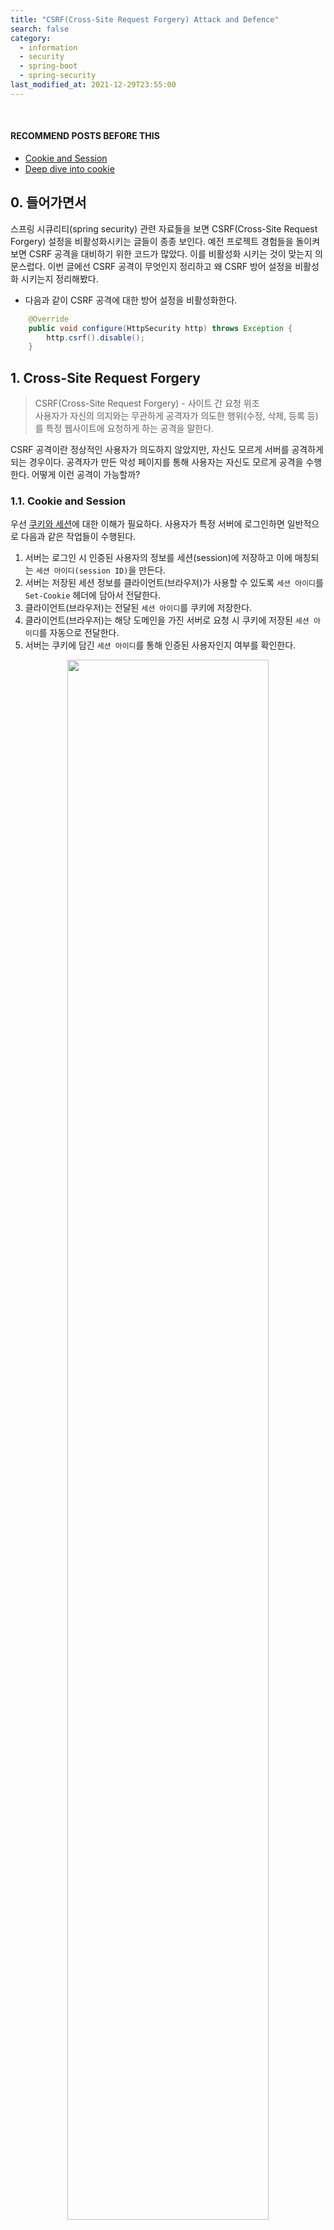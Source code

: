 ```yaml
---
title: "CSRF(Cross-Site Request Forgery) Attack and Defence"
search: false
category:
  - information
  - security
  - spring-boot
  - spring-security
last_modified_at: 2021-12-29T23:55:00
---
```


<br/>

#### RECOMMEND POSTS BEFORE THIS

- [Cookie and Session][cookie-and-session-link]
- [Deep dive into cookie][cookie-attributes-link]

## 0. 들어가면서

스프링 시큐리티(spring security) 관련 자료들을 보면 CSRF(Cross-Site Request Forgery) 설정을 비활성화시키는 글들이 종종 보인다. 예전 프로젝트 경험들을 돌이켜보면 CSRF 공격을 대비하기 위한 코드가 많았다. 이를 비활성화 시키는 것이 맞는지 의문스럽다. 이번 글에선 CSRF 공격이 무엇인지 정리하고 왜 CSRF 방어 설정을 비활성화 시키는지 정리해봤다. 

- 다음과 같이 CSRF 공격에 대한 방어 설정을 비활성화한다. 

```java
    @Override
    public void configure(HttpSecurity http) throws Exception {
        http.csrf().disable();
    }
```

## 1. Cross-Site Request Forgery

> CSRF(Cross-Site Request Forgery) - 사이트 간 요청 위조<br/>
> 사용자가 자신의 의지와는 무관하게 공격자가 의도한 행위(수정, 삭제, 등록 등)를 특정 웹사이트에 요청하게 하는 공격을 말한다. 

CSRF 공격이란 정상적인 사용자가 의도하지 않았지만, 자신도 모르게 서버를 공격하게 되는 경우이다. 공격자가 만든 악성 페이지를 통해 사용자는 자신도 모르게 공격을 수행한다. 어떻게 이런 공격이 가능할까?

### 1.1. Cookie and Session

우선 [쿠키와 세션][cookie-and-session-link]에 대한 이해가 필요하다. 사용자가 특정 서버에 로그인하면 일반적으로 다음과 같은 작업들이 수행된다.

1. 서버는 로그인 시 인증된 사용자의 정보를 세션(session)에 저장하고 이에 매칭되는 `세션 아이디(session ID)`을 만든다.
2. 서버는 저장된 세션 정보를 클라이언트(브라우저)가 사용할 수 있도록 `세션 아이디`를 `Set-Cookie` 헤더에 담아서 전달한다. 
3. 클라이언트(브라우저)는 전달된 `세션 아이디`를 쿠키에 저장한다.
4. 클라이언트(브라우저)는 해당 도메인을 가진 서버로 요청 시 쿠키에 저장된 `세션 아이디`를 자동으로 전달한다.
5. 서버는 쿠키에 담긴 `세션 아이디`를 통해 인증된 사용자인지 여부를 확인한다.

<div align="center">
  <img src="/images/posts/2021/cross-site-reqeust-forgery-01.png" width="80%" class="image__border">
</div>

### 1.2. CSRF Prerequisites and Attack Process

CSRF 공격을 위한 조건과 과정에 대해 알아보자. CSRF 공격을 시도하기 위해선 아래와 같은 몇 가지 조건이 필요하다.

- 사용자가 보안이 취약한 서버로부터 이미 인증을 받은 상태여야 한다.
- 쿠키 기반으로 서버 세션 정보를 획득할 수 있어야 한다. 
- 공격자는 서버를 공격하기 위한 요청 방법에 대해 미리 파악하고 있어야 한다. 

위와 같은 조건이 만족되면 다음과 같은 과정을 통해 CSRF 공격이 수행된다.

1. 사용자는 보안이 취약한 서버에 로그인한다.
  - 서버 세션에는 사용자 정보가 저장된다. 
  - 브라우저 쿠키에는 세션 정보를 조회할 수 있는 세션 키가 저장된다.
2. 공격자는 인증된 브라우저 사용자가 악성 스크립트가 작성된 페이지를 누르도록 유도한다.
  - 악성 스크립트가 작성된 페이지를 클릭하도록 유도하는 방법은 다양하다.
  - 게시판에 악성 스크립트를 게시글로 작성하여 관리자 혹은 다른 사용자들이 게시글을 클릭하도록 유도한다.
  - 메일 등으로 악성 스크립트를 직접 전달하거나 악성 스크립트가 작성된 페이지 링크를 전달한다.
4. 사용자가 악성 페이지 접속한다.
  - 악성 페이지에는 서버를 공격하기 위한 HTTP 요청 스크립트가 있다.
  - 악성 스크립트에 의해 실행된 HTTP 요청시 쿠키에 저장된 세션 키는 브라우저에 의해 자동으로 요청 헤더에 담겨 서버로 전달된다.
5. 서버는 쿠키에 담긴 세션 키를 통해 해당 요청이 인증된 사용자로부터 온 것으로 판단하고 처리한다.

<div align="center">
  <img src="/images/posts/2021/cross-site-reqeust-forgery-02.png" width="60%" class="image__border">
</div>

## 2. How to make CSRF attack?

간단한 예제 코드로 CSRF 공격을 재현해보자. 공격자는 취약 서버의 사용자 이름을 변경하는 방법을 파악하고, 악성 스크립트가 작성된 페이지를 사용자가 클릭하도록 유도했다고 가정한다. [예제 레포지토리](https://github.com/Junhyunny/blog-in-action/tree/master/2021-12-29-cross-site-request-forgery)에서 프로젝트 코드를 받을 수 있다.

- backend - 보안이 취약한 서버
  - 도메인 주소는 `localhost`를 사용한다.
  - 포트 번호는 `8081`를 사용한다.
- attacker - 공격자 서버 
  - 도메인 주소는 `127.0.0.1`를 사용한다.
  - 포트 번호는 `8080`를 사용한다.

보안이 취약한 서버에는 다음과 같은 인증 인터셉터(interceptor)가 존재한다. 해당 인증 코드 덕분에 사용자가 로그인하기 전에 악성 페이지에 접근하더라도 사용자 정보를 변경할 수 없다.

- 쿠키 정보를 바탕으로 세션에 저장된 사용자 정보 유무를 확인한다.
- 사용자 정보가 없다면 로그인 페이지로 리다이렉트(redirect)시킨다.

```java
package blog.in.action.handler;

import org.springframework.web.servlet.HandlerInterceptor;

import javax.servlet.http.HttpServletRequest;
import javax.servlet.http.HttpServletResponse;
import javax.servlet.http.HttpSession;

public class AuthenticationInterceptor implements HandlerInterceptor {

    @Override
    public boolean preHandle(HttpServletRequest request, HttpServletResponse response, Object handler) throws Exception {
        HttpSession session = request.getSession(false);
        if (session == null || session.getAttribute("member") == null) {
            response.sendRedirect("/"); // No logged-in user found, so redirect to login page.
            return false;
        }
        response.setHeader("Set-Cookie", "JSESSIONID=" + request.getRequestedSessionId() + "; SameSite=None; Secure");
        return true;
    }
}
```

다음과 같은 웹 MVC 설정을 통해 위 AuthenticationInterceptor 객체가 적용되지 않는 경로를 지정한다.

- `/`, `/login` 경로를 제외한 모든 경로에 대한 요청은 AuthenticationInterceptor 객체를 통과한다.

```java
package blog.in.action.config;

import blog.in.action.handler.AuthenticationInterceptor;
import org.springframework.context.annotation.Configuration;
import org.springframework.web.servlet.config.annotation.InterceptorRegistry;
import org.springframework.web.servlet.config.annotation.WebMvcConfigurer;

@Configuration
public class WebMvcConfiguration implements WebMvcConfigurer {

    @Override
    public void addInterceptors(InterceptorRegistry registry) {
        registry.addInterceptor(new AuthenticationInterceptor())
                .excludePathPatterns("/", "/login")
                .addPathPatterns("/**");
    }
}
```

### 2.1. GET Method Attack

`<img />` 태그(tag)를 사용하거나 하이퍼링크를 걸어주는 `<a></a>` 태그를 이용한다. 이번 예제에선 `<img />` 태그를 사용했다.

- 이미지 태그를 통해 페이지 로딩 시 보안 취약 서버로 GET 요청을 보낸다.
- width, height 값이 0px이므로 화면에서 보이지 않는다.

```html
<%@ page language="java" contentType="text/html; charset=UTF-8" pageEncoding="UTF-8" %>
<%@ taglib prefix="c" uri="http://java.sun.com/jsp/jstl/core" %>
<!DOCTYPE html>
<html>
<head>
    <meta charset="UTF-8">
    <title>Attacker Site</title>
</head>
<body>
<div id="wrap">
    <h1>악성 페이지 - 숨겨진 이미지 태그</h1>
    <img src="http://localhost:8081/change?name=JunhyunnyChangedByImageTag" style="width: 0px; height: 0px;"/>
</div>
</body>
</html>
```

로그인 완료된 사용자가 공격자가 만든 악성 페이지를 로딩하면 사용자의 이름이 변경된다. 

<div align="center">
  <img src="/images/posts/2021/cross-site-reqeust-forgery-03.gif" width="100%" class="image__border">
</div>

### 2.2. POST Method Attack

`<form></form>` 태그와 hidden 타입의 `<input />` 태그를 사용한다. 페이지가 로딩되면 폼 요청을 시도한다.

- form 태그와 hidden 타입의 input 태그로 POST 요청을 수행한다.

```html
<%@ page language="java" contentType="text/html; charset=UTF-8" pageEncoding="UTF-8" %>
<%@ taglib prefix="c" uri="http://java.sun.com/jsp/jstl/core" %>
<!DOCTYPE html>
<html>
<head>
    <meta charset="UTF-8">
    <title>Attacker Site</title>
</head>
<body>
<div id="wrap">
    <h1>악성 페이지 - 3초 뒤 숨겨진 폼(form) 전송</h1>
    <form action="http://localhost:8081/change" method="POST">
        <input type="hidden" id="memberName" name="memberName" value="JunhyunnyChangedByFormSubmit"/>
    </form>
    <script>
        setTimeout(function () {
            document.forms[0].submit();
        }, 3000);
    </script>
</div>
</body>
</html>
```

GET 공격과 마찬가지로 로그인 완료된 사용자가 공격자가 만든 악성 페이지를 로딩하면 사용자의 이름이 변경된다. 

<div align="center">
  <img src="/images/posts/2021/cross-site-reqeust-forgery-04.gif" width="100%" class="image__border">
</div>

## 3. How to defence CSRF attack?

공격 방법에 대해 알아봤으니 방어법에 대해 정리해보자. [예제 레포지토리](https://github.com/Junhyunny/blog-in-action/tree/master/2021-12-29-cross-site-request-forgery)에서 예제 프로젝트 코드를 확인할 수 있다.

- enhanced-backend - 보안이 강화된 서버
  - 도메인 주소는 `localhost`를 사용한다.
  - 포트 번호는 `8081`를 사용한다.
- attacker - 공격자 서버 
  - 도메인 주소는 `127.0.0.1`를 사용한다.
  - 포트 번호는 `8080`를 사용한다.

### 3.1. Check Referrer

서버에서 사용자의 요청에 `Referrer` 정보를 확인하는 방법이 있다. 요청 헤더(request header) 정보에서 `Referrer` 정보를 확인할 수 있다. 보통 호스트(host)와 `Referrer` 값이 일치하므로 둘을 비교한다. CSRF 공격의 대부분 `Referrer` 값에 대한 검증만으로 방어가 가능하다고 한다.

```java
package blog.in.action.handler;

import org.springframework.web.servlet.HandlerInterceptor;

import javax.servlet.http.HttpServletRequest;
import javax.servlet.http.HttpServletResponse;

public class ReferrerCheckInterceptor implements HandlerInterceptor {

    @Override
    public boolean preHandle(
        HttpServletRequest request, 
        HttpServletResponse response, 
        Object handler
    ) throws Exception {
        String referer = request.getHeader("Referer");
        String host = request.getHeader("host");
        if (referer == null || !referer.contains(host)) {
            response.sendRedirect("/");
            return false;
        }
        return true;
    }
}
```

### 3.2. Check CSRF token

임의의 CSRF 토큰을 만들어 세션에 저장한다. 요청하는 페이지에 `hidden` 타입 input 태그를 이용해 토큰 값을 함께 전달한다. 이후 서버에서 세션에 저장된 CSRF 토큰 값과 요청 파라미터에 담긴 토큰 값을 비교한다. 

- 세션과 모델에 CSRF 토큰을 설정한다.

```java
    // 세션에 설정
    session.setAttribute("CSRF_TOKEN", UUID.randomUUID().toString());
    // 페이지 내 hidden 값으로 설정
    model.addAttribute("CSRF_TOKEN", session.getAttribute("CSRF_TOKEN"));
```

- JSP 페이지 hidden 타입의 input 태그에 CSRF 토큰을 설정한다.

```html
<form action="http://server-host:port/path" method="POST">
    <input type="hidden" name="_csrf" value="${CSRF_TOKEN}"/>
    <!-- ... -->
</form>
```

모든 경로에 대해 CSRF 토큰 검증이 어렵다면 검증이 필요한 경로에만 추가한다. 웹 MVC 설정 빈 객체를 사용한다.

```java
package blog.in.action.config;

import blog.in.action.handler.AuthenticationInterceptor;
import blog.in.action.handler.CsrfTokenInterceptor;
import blog.in.action.handler.ReferrerCheckInterceptor;
import org.springframework.context.annotation.Configuration;
import org.springframework.web.servlet.config.annotation.InterceptorRegistry;
import org.springframework.web.servlet.config.annotation.WebMvcConfigurer;

@Configuration
public class WebMvcConfiguration implements WebMvcConfigurer {

    @Override
    public void addInterceptors(InterceptorRegistry registry) {
        registry.addInterceptor(new AuthenticationInterceptor())
                .excludePathPatterns("", "/", "/login")
                .addPathPatterns("/**");
        registry.addInterceptor(new CsrfTokenInterceptor())
                .addPathPatterns("/change/**");
    }
}
```

클라이언트 사이드 코드를 살펴보자.

1. onSubmitHandler 함수 호출 시 hidden 타입 input 태그에 설정된 CSRF 토큰 값을 서버에게 전달한다.

```html
<%@ page contentType="text/html;charset=UTF-8" language="java" %>
<html>
<head>
    <title>Enhanced Site</title>
    <style>
        #wrap {
            margin: 0 auto;
        }
    </style>
    <script>
        function onSubmitHandler() { // 1
            fetch('http://localhost:8081/change?_csrf=' + document.getElementById('csrfToken').value, {
                method: 'POST',
                headers: {
                    "Content-Type": "application/x-www-form-urlencoded",
                },
                body: new URLSearchParams({
                    memberName: document.getElementById('memberName').value,
                })
            }).then(response => {
                return response.json();
            }).then(data => {
                document.getElementById('pageMemberName').innerHTML = data.memberName;
                document.getElementById('memberName').value = '';
            });
        }
    </script>
</head>
<body>
<div id="wrap">
    <p>
        사용자 <strong id="pageMemberName">${memberName}</strong>님은 인증된 사용자입니다.
    </p>
</div>
<div>
    <input id="memberName" type="text" id="memberName" name="memberName"/>
    <input id="csrfToken" type="hidden" name="_csrf" value="${CSRF_TOKEN}"/>
    <button onclick="onSubmitHandler()">Submit</button>
</div>
</body>
</html>
```

서버 사이드에 다음과 같이 CSRF 토큰을 비교하는 방어 코드를 추가한다. 

1. 요청 파라미터에서 CSRF 토큰을 꺼낸다.
2. 사용자 세션에서 CSRF 토큰을 꺼낸다.
3. 두 토큰 값을 비교한다.

```java
package blog.in.action.handler;

import org.springframework.web.servlet.HandlerInterceptor;

import javax.servlet.http.HttpServletRequest;
import javax.servlet.http.HttpServletResponse;
import javax.servlet.http.HttpSession;

public class CsrfTokenInterceptor implements HandlerInterceptor {

    @Override
    public boolean preHandle(
        HttpServletRequest request, 
        HttpServletResponse response, 
        Object handler
    ) throws Exception {
        HttpSession httpSession = request.getSession(false);
        String csrfTokenParam = request.getParameter("_csrf"); // 1
        String csrfTokenSession = (String) httpSession.getAttribute("CSRF_TOKEN"); // 2
        if (csrfTokenParam == null || !csrfTokenParam.equals(csrfTokenSession)) { // 3
            response.sendRedirect("/");
            return false;
        }
        return true;
    }
}
```

로그인 한 사용자가 악성 페이지를 로딩하더라도 사용자의 이름이 변경되지 않는다. 토큰이 요청 파라미터에 전달된 요청인 경우에만 정상적으로 이름이 변경된다.

<div align="center">
  <img src="/images/posts/2021/cross-site-reqeust-forgery-05.gif" width="100%" class="image__border">
</div>

### 3.3. Check Double-Submit cookie

브라우저의 `SameOrigin 정책`을 이용한다. `SameOrigin`이 아닌 경우 `JavaScript`로 쿠키 값을 확인하거나 수정하지 못한다는 점을 이용한 검증 방법이다. 동일한 도메인 주소에서 동작하도록 해당 사이트에 게시글 등을 통해 악성 스크립트를 심는 경우 이 방어는 무효하다. 이 글의 예제처럼 도메인이 다른 사이트를 이용해 공격하는 경우에만 방어 코드가 유효하다.

클라이언트(브라우저)에서 `JavaScript`로 임의의 생성한 토큰을 쿠키와 요청 헤더에 각각 담아서 서버에게 전달한다. 서버는 전달받은 쿠키와 요청 헤더에서 각자 토큰 값을 꺼내어 이를 비교하고 쿠키에 저장된 토큰 정보를 이후에 재사용하지 못하도록 만료 처리한다. 

- DoubleSubmitCookieInterceptor 인터셉터를 경로에 추가한다.

```java
package blog.in.action.config;

import blog.in.action.handler.AuthenticationInterceptor;
import blog.in.action.handler.DoubleSubmitCookieInterceptor;
import blog.in.action.handler.ReferrerCheckInterceptor;
import org.springframework.context.annotation.Configuration;
import org.springframework.web.servlet.config.annotation.InterceptorRegistry;
import org.springframework.web.servlet.config.annotation.WebMvcConfigurer;

@Configuration
public class WebMvcConfiguration implements WebMvcConfigurer {

    @Override
    public void addInterceptors(InterceptorRegistry registry) {
        registry.addInterceptor(new AuthenticationInterceptor())
                .excludePathPatterns("", "/", "/login")
                .addPathPatterns("/**");
        registry.addInterceptor(new DoubleSubmitCookieInterceptor())
                .addPathPatterns("/change/**");
    }
}
```

클라이언트 사이드 코드를 살펴보자.

1. uuidv4 함수로 임의의 토큰을 생성한다.
2. doubleSubmitHandler 함수 호출 시 생성한 토큰 정보를 요청 헤더와 쿠키에 저장 후 서버에게 전달한다.

```html
<%@ page contentType="text/html;charset=UTF-8" language="java" %>
<html>
<head>
    <title>Enhanced Site</title>
    <style>
        #wrap {
            margin: 0 auto;
        }
    </style>
    <script>
        function uuidv4() { // 1
            return 'xxxxxxxx-xxxx-4xxx-yxxx-xxxxxxxxxxxx'.replace(/[xy]/g, function (c) {
                let r = Math.random() * 16 | 0, v = c == 'x' ? r : (r & 0x3 | 0x8);
                return v.toString(16);
            });
        }

        function doubleSubmitHandler() { // 2
            let uuid = uuidv4();
            document.cookie = 'CSRF_TOKEN=' + uuid + ";path=/";
            fetch('http://localhost:8081/change', {
                method: 'POST',
                headers: {
                    "Content-Type": "application/x-www-form-urlencoded",
                    'X-CSRF-HEADER': uuid
                },
                body: new URLSearchParams({
                    memberName: document.getElementById('memberName').value,
                })
            }).then(response => {
                return response.json();
            }).then(data => {
                document.getElementById('pageMemberName').innerHTML = data.memberName;
                document.getElementById('memberName').value = '';
            });
        }
    </script>
</head>
<body>
<div id="wrap">
    <p>
        사용자 <strong id="pageMemberName">${memberName}</strong>님은 인증된 사용자입니다.
    </p>
</div>
<div>
    <input id="memberName" type="text" id="memberName" name="memberName"/>
    <button onclick="doubleSubmitHandler()">Double Submit Cookie</button>
</div>
</body>
</html>
```

서버 사이드에서 토큰을 비교하는 코드를 살펴보자.

1. 헤더로 전달된 CSRF 토큰을 찾는다.
2. 쿠키로 전달된 CSRF 토큰을 찾는다.
3. 쿠키에 전달된 CSRF 토큰을 변수에 저장 후 해당 쿠키를 만료한다.
4. 두 값이 일치하는 지 검증한다.

```java
package blog.in.action.handler;

import org.springframework.web.servlet.HandlerInterceptor;

import javax.servlet.http.Cookie;
import javax.servlet.http.HttpServletRequest;
import javax.servlet.http.HttpServletResponse;

public class DoubleSubmitCookieInterceptor implements HandlerInterceptor {

    @Override
    public boolean preHandle(
        HttpServletRequest request, 
        HttpServletResponse response, 
        Object handler
    ) throws Exception {
        String paramToken = request.getHeader("X-CSRF-HEADER");  // 1
        String cookieToken = null;
        for (Cookie cookie : request.getCookies()) {
            if ("CSRF_TOKEN".equals(cookie.getName())) { // 2
                cookieToken = cookie.getValue(); // 3
                cookie.setPath("/");
                cookie.setValue("");
                cookie.setMaxAge(0);
                response.addCookie(cookie);
                break;
            }
        }
        if (cookieToken == null || !cookieToken.equals(paramToken)) { // 4
            response.sendRedirect("/");
            return false;
        }
        return true;
    }
}
```

로그인 한 사용자가 악성 페이지를 로딩하더라도 사용자의 이름이 변경되지 않는다. Double-Submit 쿠키가 함께 전달된 요청인 경우에만 정상적으로 이름이 변경된다.

<div align="center">
  <img src="/images/posts/2021/cross-site-reqeust-forgery-05.gif" width="100%" class="image__border">
</div>

## 4. Is it safe to turn off CSRF defence?

스프링 시큐리티 프레임워크는 기본적으로 CSRF 공격에 대한 방어를 수행한다. CSRF 공격에 대처할 수 설정을 `disable` 시키는 것이 과연 좋은 방법일까? 예전 MVC 구조는 세션과 쿠키를 통해 사용자 인증을 수행했기 때문에 CSRF 공격에 취약했다. 상태를 유지하는(stateful) 서비스를 제공하기 위해 인증된 사용자 정보를 세션에 저장하고, 세션 ID가 쿠키에 저장되기 때문에 문제가 발생했다.

> StackExchange - Should I use CSRF protection on Rest API endpoints?<br/>
> No cookies = No CSRF

쿠키가 없으면 CSRF 공격이 불가능하다. 브라우저에 저장되는 쿠키가 CSRF 공격의 매개체이기 때문이다. 최근 많이 사용하는 REST API 방식은 쿠키나 세션에 의존하지 않는 경향이 크기 때문에 CSRF 공격에 대한 방어 설정을 비활성화시키는 경우가 많은 것이다. 예를 들어 쿠키 대신에 로컬 스토리지(localStorage), 세션 대신 JWT(Json Web Token)를 사용하면 CSRF 공격에 대한 방어가 필요 없다.

## CLOSING

로컬 스토리지를 사용하는 경우 XSS(Cross Site Scripting) 공격에 취약하다. 관련 내용은 다른 글로 정리할 예정이다. 

#### TEST CODE REPOSITORY

- <https://github.com/Junhyunny/blog-in-action/tree/master/2021-12-29-cross-site-request-forgery>

#### RECOMMEND NEXT POSTS

- [Is Chrome's default SameSite policy safe against CSRF?][is-chrome-samesite-policy-safe-against-csrf-link]
- [반사형 XSS(Reflected Cross Site Scripting) 공격과 방어][reflected-cross-site-scripting-link]
- [저장형 XSS(Stored Cross Site Scripting) 공격과 방어][stored-cross-site-scripting]
- [DOM 기반 XSS(DOM based Cross Site Scripting) 공격과 방어][dom-based-cross-site-scripting-link]

#### REFERENCE

- [사이트 간 요청 위조][csrf-wiki-link]
- [CSRF-공격이란-그리고-CSRF-방어-방법][csrf-attack-and-protection-link]
- <https://portswigger.net/web-security/csrf>
- <https://swk3169.tistory.com/24?category=712648>
- <https://security.stackexchange.com/questions/166724/should-i-use-csrf-protection-on-rest-api-endpoints/166798#166798>
- <https://stackoverflow.com/questions/65854195/csrf-double-submit-cookie-is-basically-not-secure>

[cookie-and-session-link]: https://junhyunny.github.io/information/cookie-and-session/
[cookie-attributes-link]: https://junhyunny.github.io/information/security/cookie-attributes/

[is-chrome-samesite-policy-safe-against-csrf-link]: https://junhyunny.github.io/spring-boot/spring-security/security/is-chrome-samesite-policy-safe-against-csrf/
[reflected-cross-site-scripting-link]: https://junhyunny.github.io/information/security/spring-mvc/reflected-cross-site-scripting/
[stored-cross-site-scripting]: https://junhyunny.github.io/information/security/spring-mvc/stored-cross-site-scripting/
[dom-based-cross-site-scripting-link]: https://junhyunny.github.io/information/security/dom-based-cross-site-scripting/

[csrf-wiki-link]: https://ko.wikipedia.org/wiki/%EC%82%AC%EC%9D%B4%ED%8A%B8_%EA%B0%84_%EC%9A%94%EC%B2%AD_%EC%9C%84%EC%A1%B0
[csrf-attack-and-protection-link]: https://itstory.tk/entry/CSRF-%EA%B3%B5%EA%B2%A9%EC%9D%B4%EB%9E%80-%EA%B7%B8%EB%A6%AC%EA%B3%A0-CSRF-%EB%B0%A9%EC%96%B4-%EB%B0%A9%EB%B2%95
